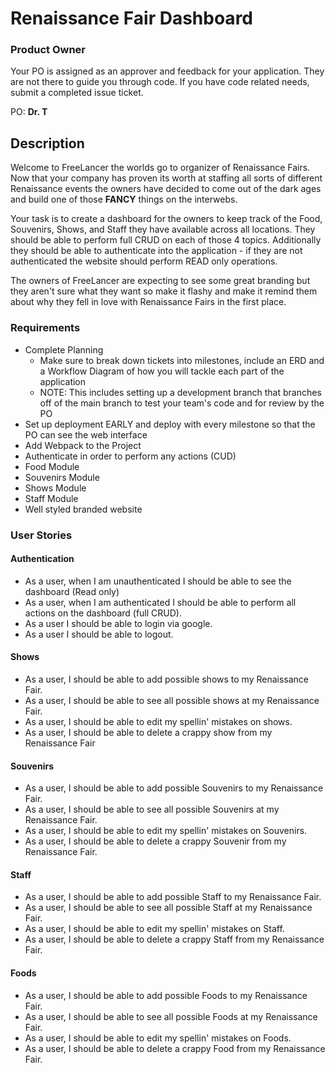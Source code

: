 # Renaissance Fair Dashboard

### Product Owner
Your PO is assigned as an approver and feedback for your application. They are not there to guide you through code. If you have code related needs, submit a completed issue ticket.

PO: **Dr. T**

## Description
Welcome to FreeLancer the worlds go to organizer of Renaissance Fairs. Now that your company has proven its worth at staffing all sorts of different Renaissance events the owners have decided to come out of the dark ages and build one of those **FANCY** things on the interwebs.

Your task is to create a dashboard for the owners to keep track of the Food, Souvenirs, Shows, and Staff they have available across all locations.  They should be able to perform full CRUD on each of those 4 topics.  Additionally they should be able to authenticate into the application - if they are not authenticated the website should perform READ only operations.

The owners of FreeLancer are expecting to see some great branding but they aren't sure what they want so make it flashy and make it remind them about why they fell in love with Renaissance Fairs in the first place.

### Requirements
* Complete Planning
    * Make sure to break down tickets into milestones, include an ERD and a Workflow Diagram of how you will tackle each part of the application
    * NOTE: This includes setting up a development branch that branches off of the main branch to test your team's code and for review by the PO
* Set up deployment EARLY and deploy with every milestone so that the PO can see the web interface
* Add Webpack to the Project
* Authenticate in order to perform any actions (CUD)
* Food Module
* Souvenirs Module
* Shows Module
* Staff Module
* Well styled branded website

### User Stories
#### Authentication
* As a user, when I am unauthenticated I should be able to see the dashboard (Read only)
* As a user, when I am authenticated I should be able to perform all actions on the dashboard (full CRUD).
* As a user I should be able to login via google.
* As a user I should be able to logout.

#### Shows
* As a user, I should be able to add possible shows to my Renaissance Fair.
* As a user, I should be able to see all possible shows at my Renaissance Fair.
* As a user, I should be able to edit my spellin' mistakes on shows.
* As a user, I should be able to delete a crappy show from my Renaissance Fair

#### Souvenirs
* As a user, I should be able to add possible Souvenirs to my Renaissance Fair.
* As a user, I should be able to see all possible Souvenirs at my Renaissance Fair.
* As a user, I should be able to edit my spellin' mistakes on Souvenirs.
* As a user, I should be able to delete a crappy Souvenir from my Renaissance Fair.

#### Staff
* As a user, I should be able to add possible Staff to my Renaissance Fair.
* As a user, I should be able to see all possible Staff at my Renaissance Fair.
* As a user, I should be able to edit my spellin' mistakes on Staff.
* As a user, I should be able to delete a crappy Staff from my Renaissance Fair.

#### Foods
* As a user, I should be able to add possible Foods to my Renaissance Fair.
* As a user, I should be able to see all possible Foods at my Renaissance Fair.
* As a user, I should be able to edit my spellin' mistakes on Foods.
* As a user, I should be able to delete a crappy Food from my Renaissance Fair.
